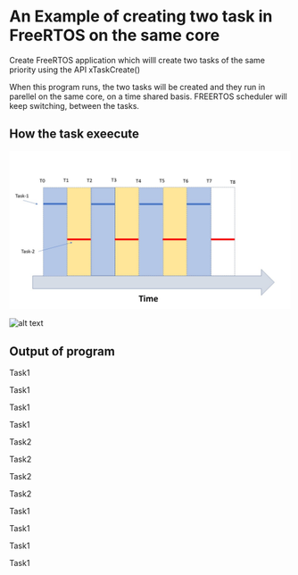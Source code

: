 # An Example of creating two task in FreeRTOS on the same core
Create FreeRTOS application which willl create two tasks of the same priority using
the API xTaskCreate()

When this program runs, the two tasks will be created and they  run in parellel on the same core, on a time shared basis.
FREERTOS scheduler will keep switching, between the tasks. 
## How the task exeecute

![alt text](https://github.com/girishsukukumar/FreeRTOSexamples/blob/master/TaskManagement/simpleTaskCreation/example1.jpg
 "Logo Title Text 1")
 
 
![alt text]([https://github.com/girishsukukumar/FreeRTOSexamples/blob/master/TaskManagement/simpleTaskCreation/example1.jpg])

## Output of program 

 Task1
 
 Task1 
 
 Task1
 
 Task1

 Task2
 
 Task2 
 
 Task2
 
 Task2
 
 Task1
 
 Task1 
 
 Task1
 
 Task1

 
 
